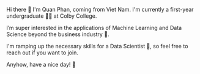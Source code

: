Hi there 👋 I'm Quan Phan, coming from Viet Nam. I'm currently a first-year undergraduate :man_student: at Colby College.

I’m super interested in the applications of Machine Learning and Data Science beyond the business industry 👀. 

I'm ramping up the necessary skills for a Data Scientist 🌱, so feel free to reach out if you want to join.

Anyhow, have a nice day! 🤟
